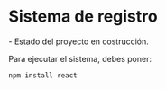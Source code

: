 <h1>Sistema de registro</h1>
- Estado del proyecto en costrucción.

Para ejecutar el sistema, debes poner:

``` npm install react ```
